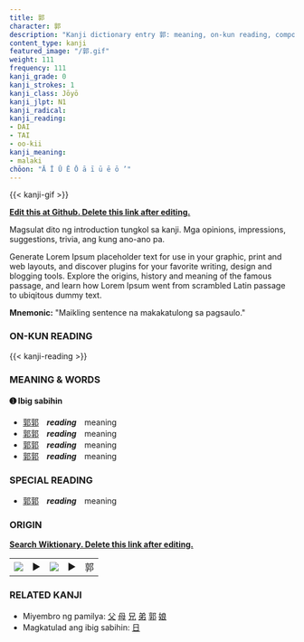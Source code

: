 ```yaml
---
title: 郭
character: 郭
description: "Kanji dictionary entry 郭: meaning, on-kun reading, compounds, origin, related kanji"
content_type: kanji
featured_image: "/郭.gif"
weight: 111
frequency: 111
kanji_grade: 0
kanji_strokes: 1
kanji_class: Jōyō
kanji_jlpt: N1
kanji_radical: 
kanji_reading: 
- DAI
- TAI
- oo-kii
kanji_meaning:
- malaki
chōon: "Ā Ī Ū Ē Ō ā ī ū ē ō ’"
---
```

[//]: # (Don't edit the line below. Kanji animated GIF code is automatically generated.)
{{< kanji-gif >}}

[//]: # (Edit below this line.)

**[Edit this at Github. Delete this link after editing.](https://github.com/tim0g/tim/tree/main/content/kanji/郭/index.md)**

Magsulat dito ng introduction tungkol sa kanji. Mga opinions, impressions, suggestions, trivia, ang kung ano-ano pa.

Generate Lorem Ipsum placeholder text for use in your graphic, print and web layouts, and discover plugins for your favorite writing, design and blogging tools. Explore the origins, history and meaning of the famous passage, and learn how Lorem Ipsum went from scrambled Latin passage to ubiqitous dummy text.
 
**Mnemonic:** "Maikling sentence na makakatulong sa pagsaulo."

### ON-KUN READING

[//]: # (Don't edit the line below. ON-KUN READING code is automatically generated.)
{{< kanji-reading >}}

### MEANING & WORDS

#### ➊ **Ibig sabihin**
  - [郭](../郭)[郭](../郭)　***reading***　meaning
  - [郭](../郭)[郭](../郭)　***reading***　meaning
  - [郭](../郭)[郭](../郭)　***reading***　meaning
  - [郭](../郭)[郭](../郭)　***reading***　meaning

### SPECIAL READING
  - [郭](../郭)[郭](../郭)　***reading***　meaning

### ORIGIN

**[Search Wiktionary. Delete this link after editing.](https://wiktionary.org/wiki/郭)**
<table class="kanji-table"><tr><td>
<img src="60px-郭-bronze.svg.png">
</td><td>▶</td><td>
<img src="60px-郭-oracle.svg.png">
</td><td>▶</td>
<td class="kanji-origin">郭</td>
</tr></table>

### RELATED KANJI
- Miyembro ng pamilya: [父](../父) [母](../母) [兄](../兄) [弟](../弟) [郭](../郭) [娘](../娘)
- Magkatulad ang ibig sabihin: [日](../日)
